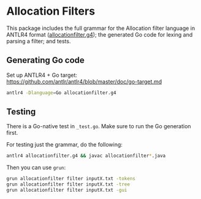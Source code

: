 # Allocation Filters

This package includes the full grammar for the Allocation filter language in
ANTLR4 format ([allocationfilter.g4](./allocationfilter.g4)); the generated Go
code for lexing and parsing a filter; and tests.
    
## Generating Go code

Set up ANTLR4 + Go target: https://github.com/antlr/antlr4/blob/master/doc/go-target.md

``` sh
antlr4 -Dlanguage=Go allocationfilter.g4
```

## Testing

There is a Go-native test in `_test.go`. Make sure to run the Go generation first.

For testing just the grammar, do the following:

``` sh
antlr4 allocationfilter.g4 && javac allocationfilter*.java
```

Then you can use `grun`:

``` sh
grun allocationfilter filter inputX.txt -tokens
grun allocationfilter filter inputX.txt -tree
grun allocationfilter filter inputX.txt -gui
```
